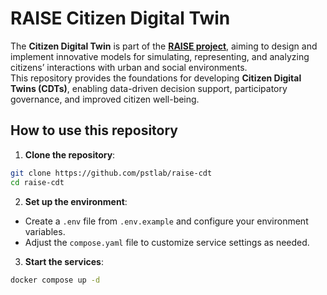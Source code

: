 # RAISE Citizen Digital Twin

The **Citizen Digital Twin** is part of the [**RAISE project**](https://www.raiseliguria.it), aiming to design and implement innovative models for simulating, representing, and analyzing citizens’ interactions with urban and social environments.  
This repository provides the foundations for developing **Citizen Digital Twins (CDTs)**, enabling data-driven decision support, participatory governance, and improved citizen well-being.

## How to use this repository

1. **Clone the repository**:
  ```bash
  git clone https://github.com/pstlab/raise-cdt
  cd raise-cdt
  ```
2. **Set up the environment**:
  - Create a `.env` file from `.env.example` and configure your environment variables.
  - Adjust the `compose.yaml` file to customize service settings as needed.
3. **Start the services**:
  ```bash
  docker compose up -d
  ```
